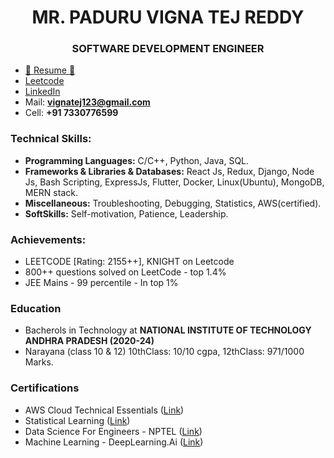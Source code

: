 <h1 align="center">MR. PADURU VIGNA TEJ REDDY</h1>
<h3 align="center">SOFTWARE DEVELOPMENT ENGINEER</h3>



- <a href="https://1drv.ms/b/c/b14585ec3b7ad02d/EdRD8ykCm-NOpH5aWTZVUcEBy8wT_dUu9nMShk6W9VX_cQ?e=V6louv">📝 Resume 📝 </a>
- <a href="https://leetcode.com/u/vignatejreddy/">Leetcode</a>
- <a href="https://www.linkedin.com/in/paduru-vigna-tej-reddy/">LinkedIn</a>
- Mail: **vignatej123@gmail.com**
- Cell: **+91 7330776599**

<h3>Technical Skills: </h3>
<ul>
  <li><b>Programming Languages:</b> C/C++, Python, Java, SQL.</li>
  <li><b>Frameworks & Libraries & Databases:</b> React Js, Redux, Django, Node Js, Bash Scripting, ExpressJs, Flutter, Docker, Linux(Ubuntu), MongoDB, MERN stack.</li>
  <li><b>Miscellaneous:</b> Troubleshooting, Debugging, Statistics, AWS(certified).</li>
  <li><b>SoftSkills:</b> Self-motivation, Patience, Leadership.</li>
</ul>

<h3>Achievements: </h3>
<ul>
  <li>LEETCODE [Rating: 2155++], KNIGHT on Leetcode</li>
  <li>800++ questions solved on LeetCode - top 1.4%</li>
  <li>JEE Mains - 99 percentile - In top 1%</li>
</ul>

<h3>Education</h3>
<ul>
  <li>
    Bacherols in Technology at <b>NATIONAL INSTITUTE OF TECHNOLOGY ANDHRA PRADESH (2020-24)</b>
  </li>
  <li>
    Narayana (class 10 & 12) 10thClass: 10/10 cgpa, 12thClass: 971/1000 Marks.
  </li>
</ul>

<h3>Certifications</h3>
<ul>
  <li> AWS Cloud Technical Essentials (<a href="https://coursera.org/share/c82f009c6a91de16ff9271a5dabf4ce0" >Link</a>) </li>
  <li> Statistical Learning (<a href="https://drive.google.com/file/d/17nNCzUx26wVavOfY1HRHSG1PBNegVE48/view?usp=sharing" >Link</a>) </li>
  <li> Data Science For Engineers - NPTEL (<a href="https://drive.google.com/file/d/1oZgnUgV9X0salxCMqyZkI_OV73uxJKya/view?usp=sharing" >Link</a>) </li>
  <li> Machine Learning - DeepLearning.Ai (<a href="https://coursera.org/share/e0a54963c79b31a40e6118df87bd5922" >Link</a>) </li>
</ul>
